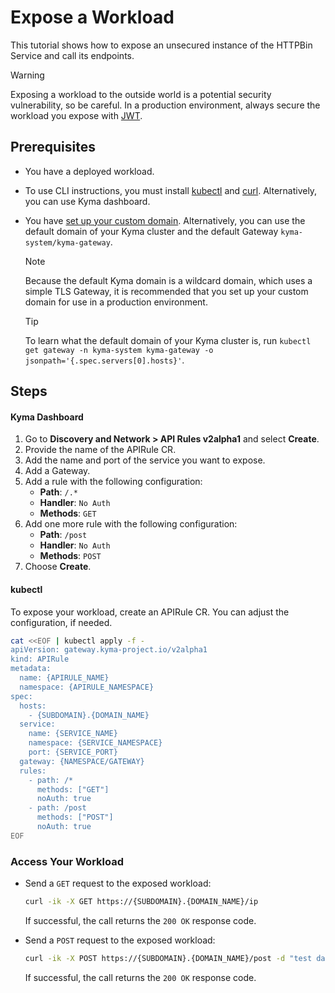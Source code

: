 # Expose a Workload

This tutorial shows how to expose an unsecured instance of the HTTPBin Service and call its endpoints.

> [!WARNING]
>  Exposing a workload to the outside world is a potential security vulnerability, so be careful. In a production environment, always secure the workload you expose with [JWT](../../01-50-expose-and-secure-a-workload/v2alpha1/01-52-expose-and-secure-workload-jwt.md).

## Prerequisites

* You have a deployed workload.
* To use CLI instructions, you must install [kubectl](https://kubernetes.io/docs/tasks/tools/#kubectl) and [curl](https://curl.se/). Alternatively, you can use Kyma dashboard.
* You have [set up your custom domain](../../01-10-setup-custom-domain-for-workload.md). Alternatively, you can use the default domain of your Kyma cluster and the default Gateway `kyma-system/kyma-gateway`.
  
  > [!NOTE]
  > Because the default Kyma domain is a wildcard domain, which uses a simple TLS Gateway, it is recommended that you set up your custom domain for use in a production environment.

  > [!TIP]
  > To learn what the default domain of your Kyma cluster is, run `kubectl get gateway -n kyma-system kyma-gateway -o jsonpath='{.spec.servers[0].hosts}'`.

## Steps

<!-- tabs:start -->
#### **Kyma Dashboard**

1. Go to **Discovery and Network > API Rules v2alpha1** and select **Create**.
2. Provide the name of the APIRule CR.
3. Add the name and port of the service you want to expose.
4. Add a Gateway.
5. Add a rule with the following configuration:
    - **Path**: `/.*`
    - **Handler**: `No Auth`
    - **Methods**: `GET`
6. Add one more rule with the following configuration:
    - **Path**: `/post`
    - **Handler**: `No Auth`
    - **Methods**: `POST`
7. Choose **Create**.

#### **kubectl**

To expose your workload, create an APIRule CR. You can adjust the configuration, if needed.

```bash
cat <<EOF | kubectl apply -f -
apiVersion: gateway.kyma-project.io/v2alpha1
kind: APIRule
metadata:
  name: {APIRULE_NAME}
  namespace: {APIRULE_NAMESPACE}
spec:
  hosts:
    - {SUBDOMAIN}.{DOMAIN_NAME}
  service:
    name: {SERVICE_NAME}
    namespace: {SERVICE_NAMESPACE}
    port: {SERVICE_PORT}
  gateway: {NAMESPACE/GATEWAY}
  rules:
    - path: /*
      methods: ["GET"]
      noAuth: true
    - path: /post
      methods: ["POST"]
      noAuth: true
EOF
```

<!-- tabs:end -->


### Access Your Workload

- Send a `GET` request to the exposed workload:

  ```bash
  curl -ik -X GET https://{SUBDOMAIN}.{DOMAIN_NAME}/ip
  ```
  If successful, the call returns the `200 OK` response code.

- Send a `POST` request to the exposed workload:

  ```bash
  curl -ik -X POST https://{SUBDOMAIN}.{DOMAIN_NAME}/post -d "test data"
  ```
  If successful, the call returns the `200 OK` response code.